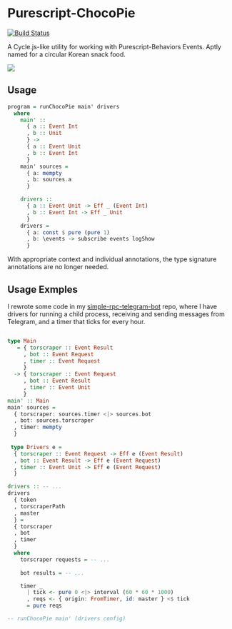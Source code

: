 # Purescript-ChocoPie

[![Build Status](https://travis-ci.org/justinwoo/purescript-choco-pie.svg?branch=master)](https://travis-ci.org/justinwoo/purescript-choco-pie)

A Cycle.js-like utility for working with Purescript-Behaviors Events. Aptly named for a circular Korean snack food.

![](http://i.imgur.com/uNCB4qp.jpg)

## Usage

```purs
program = runChocoPie main' drivers
  where
    main' ::
      { a :: Event Int
      , b :: Unit
      } ->
      { a :: Event Unit
      , b :: Event Int
      }
    main' sources =
      { a: mempty
      , b: sources.a
      }

    drivers ::
      { a :: Event Unit -> Eff _ (Event Int)
      , b :: Event Int -> Eff _ Unit
      }
    drivers =
      { a: const $ pure (pure 1)
      , b: \events -> subscribe events logShow
      }
```

With appropriate context and individual annotations, the type signature annotations are no longer needed.

## Usage Exmples

I rewrote some code in my [simple-rpc-telegram-bot](https://github.com/justinwoo/simple-rpc-telegram-bot/blob/6410ac4dd3baa20bc15229d48ebc8dfce5bc6b19/src/Main.purs#L169) repo, where I have drivers for running a child process, receiving and sending messages from Telegram, and a timer that ticks for every hour.

```purs

type Main
   = { torscraper :: Event Result
     , bot :: Event Request
     , timer :: Event Request
     }
  -> { torscraper :: Event Request
     , bot :: Event Result
     , timer :: Event Unit
     }
main' :: Main
main' sources =
  { torscraper: sources.timer <|> sources.bot
  , bot: sources.torscraper
  , timer: mempty
  }
 
 type Drivers e =
  { torscraper :: Event Request -> Eff e (Event Result)
  , bot :: Event Result -> Eff e (Event Request)
  , timer :: Event Unit -> Eff e (Event Request)
  }

drivers :: -- ...
drivers
  { token
  , torscraperPath
  , master
  } =
  { torscraper
  , bot
  , timer
  }
  where
    torscraper requests = -- ...
    
    bot results = -- ...

    timer _
      | tick <- pure 0 <|> interval (60 * 60 * 1000)
      , reqs <- { origin: FromTimer, id: master } <$ tick
      = pure reqs

-- runChocoPie main' (drivers config)
```
